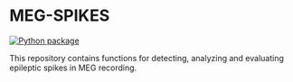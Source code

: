 # MEG-SPIKES

[![Python package](https://github.com/MEG-SPIKES/megspikes/actions/workflows/python-package.yml/badge.svg)](https://github.com/MEG-SPIKES/megspikes/actions/workflows/python-package.yml)

This repository contains functions for detecting, analyzing and evaluating epileptic spikes in MEG recording.
